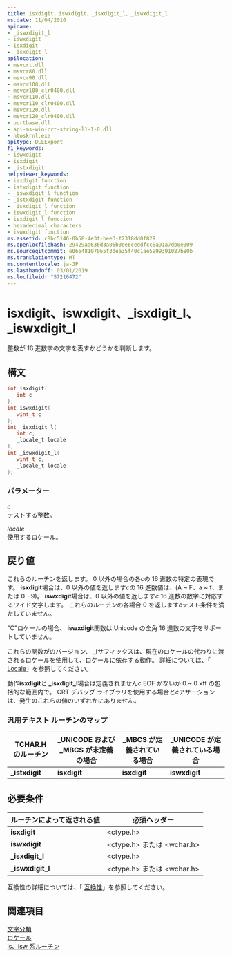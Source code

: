 ```yaml
---
title: isxdigit、iswxdigit、_isxdigit_l、_iswxdigit_l
ms.date: 11/04/2016
apiname:
- _iswxdigit_l
- iswxdigit
- isxdigit
- _isxdigit_l
apilocation:
- msvcrt.dll
- msvcr80.dll
- msvcr90.dll
- msvcr100.dll
- msvcr100_clr0400.dll
- msvcr110.dll
- msvcr110_clr0400.dll
- msvcr120.dll
- msvcr120_clr0400.dll
- ucrtbase.dll
- api-ms-win-crt-string-l1-1-0.dll
- ntoskrnl.exe
apitype: DLLExport
f1_keywords:
- iswxdigit
- isxdigit
- _istxdigit
helpviewer_keywords:
- isxdigit function
- istxdigit function
- _iswxdigit_l function
- _istxdigit function
- _isxdigit_l function
- iswxdigit_l function
- isxdigit_l function
- hexadecimal characters
- iswxdigit function
ms.assetid: c8bc5146-0b58-4e3f-bee3-f2318dd0f829
ms.openlocfilehash: 29429aa636d3a06b0ee6ceddfcc8a91a7db0e009
ms.sourcegitcommit: e06648107065f3dea35f40c1ae5999391087b80b
ms.translationtype: MT
ms.contentlocale: ja-JP
ms.lasthandoff: 03/01/2019
ms.locfileid: "57210472"
---
```

# <a name="isxdigit-iswxdigit-isxdigitl-iswxdigitl"></a>isxdigit、iswxdigit、_isxdigit_l、_iswxdigit_l

整数が 16 進数字の文字を表すかどうかを判断します。

## <a name="syntax"></a>構文

```C
int isxdigit(
   int c
);
int iswxdigit(
   wint_t c
);
int _isxdigit_l(
   int c,
   _locale_t locale
);
int _iswxdigit_l(
   wint_t c,
   _locale_t locale
);
```

### <a name="parameters"></a>パラメーター

*c*<br/>
テストする整数。

*locale*<br/>
使用するロケール。

## <a name="return-value"></a>戻り値

これらのルーチンを返します。 0 以外の場合の各*c*の 16 進数の特定の表現です。 **isxdigit**場合は、0 以外の値を返します*c*の 16 進数値は、(A ~ F、a ~ f、または 0 - 9)。 **iswxdigit**場合は、0 以外の値を返します*c* 16 進数の数字に対応するワイド文字します。 これらのルーチンの各場合 0 を返します*c*テスト条件を満たしていません。

"C"ロケールの場合、 **iswxdigit**関数は Unicode の全角 16 進数の文字をサポートしていません。

これらの関数がのバージョン、 **_l**サフィックスは、現在のロケールの代わりに渡されるロケールを使用して、ロケールに依存する動作。 詳細については、「 [Locale](../../c-runtime-library/locale.md)」を参照してください。

動作**isxdigit**と **_isxdigit_l**場合は定義されません*c* EOF がないか 0 ~ 0 xff の包括的な範囲内で。 CRT デバッグ ライブラリを使用する場合と*c*アサーションは、発生のこれらの値のいずれかにありません。

### <a name="generic-text-routine-mappings"></a>汎用テキスト ルーチンのマップ

|TCHAR.H のルーチン|_UNICODE および _MBCS が未定義の場合|_MBCS が定義されている場合|_UNICODE が定義されている場合|
|---------------------|------------------------------------|--------------------|-----------------------|
|**_istxdigit**|**isxdigit**|**isxdigit**|**iswxdigit**|

## <a name="requirements"></a>必要条件

|ルーチンによって返される値|必須ヘッダー|
|-------------|---------------------|
|**isxdigit**|\<ctype.h>|
|**iswxdigit**|\<ctype.h> または \<wchar.h>|
|**_isxdigit_l**|\<ctype.h>|
|**_iswxdigit_l**|\<ctype.h> または \<wchar.h>|

互換性の詳細については、「 [互換性](../../c-runtime-library/compatibility.md)」を参照してください。

## <a name="see-also"></a>関連項目

[文字分類](../../c-runtime-library/character-classification.md)<br/>
[ロケール](../../c-runtime-library/locale.md)<br/>
[is、isw 系ルーチン](../../c-runtime-library/is-isw-routines.md)<br/>
